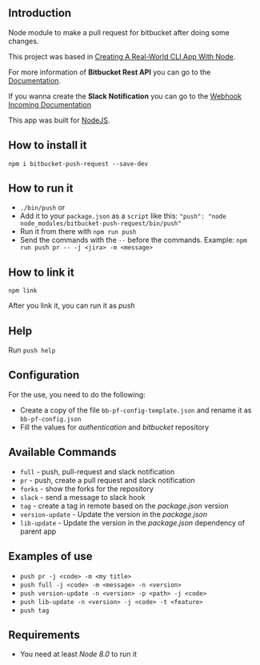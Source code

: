 ## Introduction

Node module to make a pull request for bitbucket after doing some changes.

This project was based in [Creating A Real-World CLI App With Node](https://timber.io/blog/creating-a-real-world-cli-app-with-node/).

For more information of **Bitbucket Rest API** you can go to the [Documentation](https://developer.atlassian.com/server/bitbucket/how-tos/command-line-rest/).

If you wanna create the **Slack Notification** you can go to the [Webhook Incoming Documentation](https://api.slack.com/incoming-webhooks)


This app was built for [NodeJS](https://nodejs.org/es/).

## How to install it

`npm i bitbucket-push-request --save-dev`

## How to run it

- `./bin/push` or
- Add it to your `package.json` as a `script` like this: 
`"push": "node node_modules/bitbucket-push-request/bin/push"`
- Run it from there with `npm run push`
- Send the commands with the `--` before the commands. Example:
`npm run push pr -- -j <jira> -m <message>`

## How to link it

`npm link`

After you link it, you can run it as *push*

## Help

Run `push help`

## Configuration

For the use, you need to do the following:

- Create a copy of the file `bb-pf-config-template.json` and rename it as `bb-pf-config.json`
- Fill the values for *authentication* and *bitbucket* repository

## Available Commands

- `full` - push, pull-request and slack notification
- `pr` - push, create a pull request and slack notification
- `forks` - show the forks for the repository
- `slack` - send a message to slack hook
- `tag` - create a tag in remote based on the *package.json* version
- `version-update` - Update the version in the *package.json*
- `lib-update` - Update the version in the *package.json* dependency of parent app

## Examples of use

- `push pr -j <code> -m <my title>`
- `push full -j <code> -m <message> -n <version>`
- `push version-update -n <version> -p <path> -j <code>`
- `push lib-update -n <version> -j <code> -t <feature>`
- `push tag`

## Requirements

- You need at least *Node 8.0* to run it